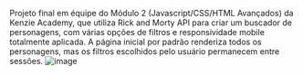 Projeto final em équipe do Módulo 2 (Javascript/CSS/HTML Avançados) da Kenzie Academy, que utiliza Rick and Morty API para criar um buscador de personagens, com várias opções de filtros e responsividade mobile totalmente aplicada. A página inicial por padrão renderiza todos os personagens, mas os filtros escolhidos pelo usuário permanecem entre sessões.
![image](https://user-images.githubusercontent.com/109469448/210258349-b2f332b2-a28b-461a-a42f-bd8e528aa3d4.png)
